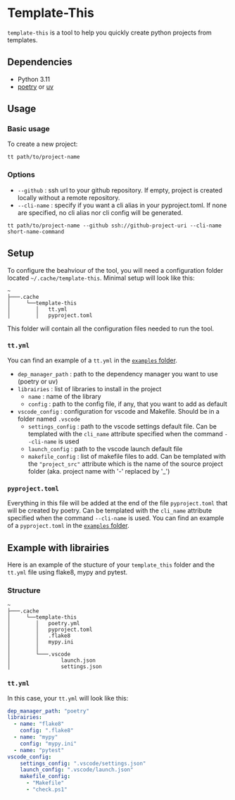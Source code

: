 # Template-This
`template-this` is a tool to help you quickly create python projects from templates.

## Dependencies

- Python 3.11
- [poetry](https://github.com/python-poetry/poetry) or [uv](https://docs.astral.sh/uv/)

## Usage
### Basic usage
To create a new project:
```shell
tt path/to/project-name
```
### Options
- `--github` : ssh url to your github repository. If empty, project is created locally without a remote repository.
- `--cli-name` : specify if you want a cli alias in your pyproject.toml. If none are specified, no cli alias nor cli config will be generated.
```shell
tt path/to/project-name --github ssh://github-project-uri --cli-name short-name-command
```

## Setup
To configure the beahviour of the tool, you will need a configuration folder located `~/.cache/template-this`. Minimal setup will look like this:
```shell
~
├───.cache
│     └──template-this
│        │   tt.yml
│        │   pyproject.toml
```
This folder will contain all the configuration files needed to run the tool.

### `tt.yml`
You can find an example of a `tt.yml` in the [`examples` folder](https://github.com/NyxAether/template-this/blob/main/examples/.cache/template-this/poetry.yml).
- `dep_manager_path` : path to the dependency manager you want to use (poetry or uv)
- `librairies` : list of libraries to install in the project
    - `name` : name of the library
    -  `config` : path to the config file, if any, that you want to add as default
- `vscode_config` : configuration for vscode and Makefile. Should be in a folder named `.vscode`
    - `settings_config` : path to the vscode settings default file. Can be templated with the `cli_name` attribute specified when the command `--cli-name` is used
    - `launch_config` : path to the vscode launch default file
    - `makefile_config` : list of makefile files to add. Can be templated with the `"project_src"` attribute which is the name of the source project folder (aka. project name with '-' replaced by '_')

### `pyproject.toml`
Everything in this file will be added at the end of the file `pyproject.toml` that will be created by poetry. Can be templated with the `cli_name` attribute specified when the command `--cli-name` is used.
You can find an example of a `pyproject.toml` in the [`examples` folder](https://github.com/NyxAether/template-this/blob/main/examples/.cache/template-this/pyproject.toml).

## Example with librairies
Here is an example of the stucture of your `template_this` folder and the `tt.yml` file using flake8, mypy and pytest.
### Structure
```shell
~
├───.cache
│     └──template-this
│        │   poetry.yml
│        │   pyproject.toml
│        │   .flake8
│        │   mypy.ini
│        │
│        └───.vscode
│                launch.json
│                settings.json
```
### `tt.yml`
In this case, your `tt.yml` will look like this:
```yml
dep_manager_path: "poetry"
librairies:
  - name: "flake8"
    config: ".flake8" 
  - name: "mypy"
    config: "mypy.ini"
  - name: "pytest"
vscode_config:
    settings_config: ".vscode/settings.json"
    launch_config: ".vscode/launch.json"
    makefile_config:
      - "Makefile"
      - "check.ps1"
```


